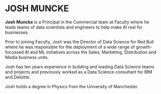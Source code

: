 # JOSH MUNCKE

**Josh Muncke** is a Principal in the Commercial team at Faculty where he leads teams of data scientists and engineers to help make AI real for businesses.

Prior to joining Faculty, Josh was the Director of Data Science for Red Bull where he was responsible for the deployment of a wide range of growth-focussed AI and ML initiatives across the Sales, Marketing, Distribution and Media business units.

Josh has ten years experience in building and leading Data Science teams and projects and previously worked as a Data Science consultant for IBM and Deloitte.

Josh holds a degree in Physics from the University of Manchester.
